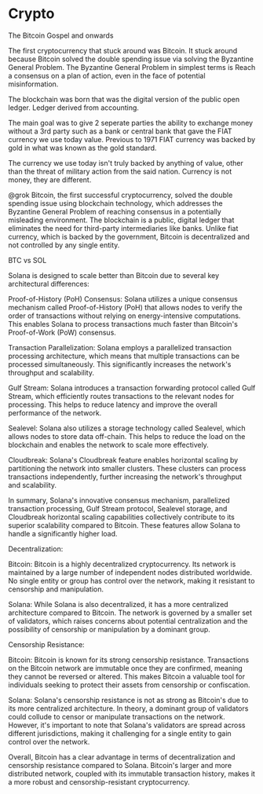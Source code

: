 # Crypto
The Bitcoin Gospel and onwards

The first cryptocurrency that stuck around was Bitcoin. It stuck around because Bitcoin solved the double spending issue via solving the Byzantine General Problem.
The Byzantine General Problem in simplest terms is
Reach a consensus on a plan of action, even in the face of potential misinformation.

The blockchain was born that was the digital version of the public open ledger. Ledger derived from accounting.

The main goal was to give 2 seperate parties the ability to exchange money without a 3rd party such as a bank or central bank that gave the FIAT currency we use today value. Previous to 1971 FIAT currency was backed by gold in what was known as the gold standard.

The currency we use today isn't truly backed by anything of value, other than the threat of military action from the said nation.
Currency is not money, they are different.

@grok
Bitcoin, the first successful cryptocurrency, solved the double spending issue using blockchain technology, which addresses the Byzantine General Problem of reaching consensus in a potentially misleading environment. The blockchain is a public, digital ledger that eliminates the need for third-party intermediaries like banks. Unlike fiat currency, which is backed by the government, Bitcoin is decentralized and not controlled by any single entity.

BTC vs SOL

Solana is designed to scale better than Bitcoin due to several key architectural differences:

Proof-of-History (PoH) Consensus: Solana utilizes a unique consensus mechanism called Proof-of-History (PoH) that allows nodes to verify the order of transactions without relying on energy-intensive computations. This enables Solana to process transactions much faster than Bitcoin's Proof-of-Work (PoW) consensus.

Transaction Parallelization: Solana employs a parallelized transaction processing architecture, which means that multiple transactions can be processed simultaneously. This significantly increases the network's throughput and scalability.

Gulf Stream: Solana introduces a transaction forwarding protocol called Gulf Stream, which efficiently routes transactions to the relevant nodes for processing. This helps to reduce latency and improve the overall performance of the network.

Sealevel: Solana also utilizes a storage technology called Sealevel, which allows nodes to store data off-chain. This helps to reduce the load on the blockchain and enables the network to scale more effectively.

Cloudbreak: Solana's Cloudbreak feature enables horizontal scaling by partitioning the network into smaller clusters. These clusters can process transactions independently, further increasing the network's throughput and scalability.

In summary, Solana's innovative consensus mechanism, parallelized transaction processing, Gulf Stream protocol, Sealevel storage, and Cloudbreak horizontal scaling capabilities collectively contribute to its superior scalability compared to Bitcoin. These features allow Solana to handle a significantly higher load.

Decentralization:

Bitcoin: Bitcoin is a highly decentralized cryptocurrency. Its network is maintained by a large number of independent nodes distributed worldwide. No single entity or group has control over the network, making it resistant to censorship and manipulation.

Solana: While Solana is also decentralized, it has a more centralized architecture compared to Bitcoin. The network is governed by a smaller set of validators, which raises concerns about potential centralization and the possibility of censorship or manipulation by a dominant group.

Censorship Resistance:

Bitcoin: Bitcoin is known for its strong censorship resistance. Transactions on the Bitcoin network are immutable once they are confirmed, meaning they cannot be reversed or altered. This makes Bitcoin a valuable tool for individuals seeking to protect their assets from censorship or confiscation.

Solana: Solana's censorship resistance is not as strong as Bitcoin's due to its more centralized architecture. In theory, a dominant group of validators could collude to censor or manipulate transactions on the network. However, it's important to note that Solana's validators are spread across different jurisdictions, making it challenging for a single entity to gain control over the network.

Overall, Bitcoin has a clear advantage in terms of decentralization and censorship resistance compared to Solana. Bitcoin's larger and more distributed network, coupled with its immutable transaction history, makes it a more robust and censorship-resistant cryptocurrency.
